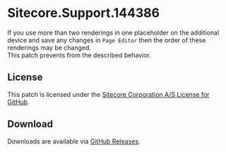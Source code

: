 # Sitecore.Support.144386
If you use more than two renderings in one placeholder on the additional device and save any changes in `Page Editor` then the order of these renderings may be changed.<br/>
This patch prevents from the described behavior.

## License  
This patch is licensed under the [Sitecore Corporation A/S License for GitHub](https://github.com/sitecoresupport/Sitecore.Support.144386/blob/master/LICENSE).  

## Download  
Downloads are available via [GitHub Releases](https://github.com/sitecoresupport/Sitecore.Support.144386/releases).  

